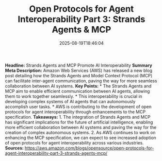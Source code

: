 ﻿---
title: "Open Protocols for Agent Interoperability Part 3: Strands Agents & MCP"
date: "2025-08-19T18:46:04"
category: "Markets"
summary: ""
slug: "open protocols for agent interoperability part 3 strands age"
source_urls:
  - "https://aws.amazon.com/blogs/opensource/open-protocols-for-agent-interoperability-part-3-strands-agents-mcp/"
seo:
  title: "Open Protocols for Agent Interoperability Part 3: Strands Agents & MCP | Hash n Hedge"
  description: ""
  keywords: ["news", "markets", "brief"]
---
**Headline:** Strands Agents and MCP Promote AI Interoperability  **Summary Meta Description:** Amazon Web Services (AWS) has released a new blog post detailing how the Strands Agents and Model Context Protocol (MCP) can facilitate inter-agent communication, paving the way for more seamless collaboration between AI systems.  **Key Points:**  * The Strands Agents and MCP aim to enable efficient communication between AI agents, allowing them to work together seamlessly. * This interoperability is crucial in developing complex systems of AI agents that can autonomously accomplish user tasks. * AWS is contributing to the development of open protocols for agent interoperability through enhancements to the MCP specification.  **Takeaways:**  1. The integration of Strands Agents and MCP has significant implications for the future of artificial intelligence, enabling more efficient collaboration between AI systems and paving the way for the creation of complex autonomous systems. 2. As AWS continues to work on enhancing the MCP specification, we can expect to see increased adoption of open protocols for agent interoperability across various industries.  **Sources:**  https://aws.amazon.com/blogs/opensource/open-protocols-for-agent-interoperability-part-3-strands-agents-mcp/ 
